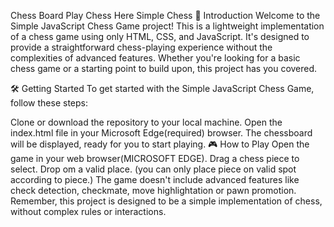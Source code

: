 Chess Board
Play Chess Here Simple Chess
🚀 Introduction
Welcome to the Simple JavaScript Chess Game project! This is a lightweight implementation of a chess game using only HTML, CSS, and JavaScript. It's designed to provide a straightforward chess-playing experience without the complexities of advanced features. Whether you're looking for a basic chess game or a starting point to build upon, this project has you covered.

🛠️ Getting Started
To get started with the Simple JavaScript Chess Game, follow these steps:

Clone or download the repository to your local machine.
Open the index.html file in your Microsoft Edge(required) browser.
The chessboard will be displayed, ready for you to start playing.
🎮 How to Play
Open the game in your web browser(MICROSOFT EDGE).
Drag a chess piece to select.
Drop om a valid place. (you can only place piece on valid spot according to piece.)
The game doesn't include advanced features like check detection, checkmate, move highlightation or pawn promotion.
Remember, this project is designed to be a simple implementation of chess, without complex rules or interactions.
